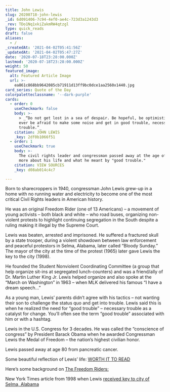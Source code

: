 ```yaml
---
title: John Lewis
slug: 20200718-john-lewis
_id: 6d091406-7c94-4ef0-ae4c-723d3a1243d3
_rev: TDo1Nq1xkiZakmRW4qtzgl
type: quick_reads
draft: false
aliases:
  - /
_createdAt: '2021-04-02T05:41:56Z'
_updatedAt: '2021-04-02T05:47:27Z'
date: '2020-07-18T23:28:00.000Z'
lastmod: '2020-07-18T23:28:00.000Z'
weight: 50
featured_image:
  alt: Featured Article Image
  url: >-
    ea861c868bb9642085cb71911d13ff9bc0dce1aa2560x1440.jpg
card_series: Quote of the Day
colorpaletteclassname: '--dark-purple'
cards:
  - order: 0
    useCheckmark: false
    body: >-
      > _“Do not get lost in a sea of despair. Be hopeful, be optimistic…Never,
      ever be afraid to make some noise and get in good trouble, necessary
      trouble.”_
    citation: JOHN LEWIS
    _key: 2df0b1066f51
  - order: 1
    useCheckmark: true
    body: >-
      The civil rights leader and congressman passed away at the age of 80. Read
      more about his life and what he meant by "good trouble."
    citation: VIEW SOURCES
    _key: d08ab014c4c7

---
```

Born to sharecroppers in 1940, congressman John Lewis grew-up in a home with no running water and electricity to become one of the most critical Civil Rights leaders in American history.

He was an original Freedom Rider (one of 13 Americans) – a movement of young activists – both black and white – who road buses, organizing non-violent protests to highlight continuing segregation in the South despite a ruling making it illegal by the Supreme Court.

Lewis was beaten, arrested and imprisoned. He suffered a fractured skull by a state trooper, during a violent showdown between law enforcement and peaceful protestors in Selma, Alabama, later called “Bloody Sunday.” The mayor of the city at the time of the protest (1965) later gave Lewis the key to the city (1998).

He founded the Student Nonviolent Coordinating Committee (a group that help organize sit-ins at segregated lunch-counters) and was a friend/ally of Dr. Martin Luther King Jr. Lewis helped organize and also spoke at the “March on Washington” in 1963 – when MLK delivered his famous “I have a dream speech…”

As a young man, Lewis’ parents didn’t agree with his tactics – not wanting their son to challenge the status quo and get into trouble. Lewis said this is when he realized the need for “good trouble” – necessary trouble as a catalyst for change. You’ll often see the term “good trouble” associated with him or with a hashtag.

Lewis in the U.S. Congress for 3 decades. He was called the “conscience of congress” by President Barack Obama when he awarded Congressman Lewis the Medal of Freedom – the nation’s highest civilian honor.

Lewis passed away at age 80 from pancreatic cancer.

Some beautiful reflection of Lewis’ life: [WORTH IT TO READ](https://www.nytimes.com/2020/07/17/us/john-lewis-dead.html)

Here’s some background on [The Freedom Riders:](https://www.smithsonianmag.com/history/the-freedom-riders-then-and-now-45351758/)

New York Times article from 1998 when Lewis [received key to city of Selma, Alabama](https://www.nytimes.com/1998/03/09/us/civil-rights-veteran-is-honored-in-selma.html)